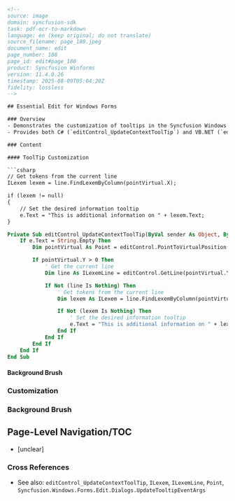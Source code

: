 ```html
<!-- 
source: image
domain: syncfusion-sdk
task: pdf-ocr-to-markdown
language: en (keep original; do not translate)
source_filename: page_180.jpeg
document_name: edit
page_number: 180
page_id: edit#page_180
product: Syncfusion Winforms
version: 11.4.0.26
timestamp: 2025-08-09T05:04:20Z
fidelity: lossless
-->

## Essential Edit for Windows Forms

### Overview
- Demonstrates the customization of tooltips in the Syncfusion Windows Forms Editor control.
- Provides both C# (`editControl_UpdateContextToolTip`) and VB.NET (`editControl_UpdateContextToolTip`) implementations for updating the context tooltip.

### Content

#### ToolTip Customization

```csharp
// Get tokens from the current line
ILexem lexem = line.FindLexemByColumn(pointVirtual.X);

if (lexem != null)
{
    // Set the desired information tooltip
    e.Text = "This is additional information on " + lexem.Text;
}
```

```vb
Private Sub editControl_UpdateContextToolTip(ByVal sender As Object, ByVal e As Syncfusion.Windows.Forms.Edit.Dialogs.UpdateTooltipEventArgs) Handles EditControl.UpdateContextToolTip
    If e.Text = String.Empty Then
        Dim pointVirtual As Point = editControl.PointToVirtualPosition(New Point(e.X, e.Y))

        If pointVirtual.Y > 0 Then
            ' Get the current line
            Dim line As ILexemLine = editControl.GetLine(pointVirtual.Y)

            If Not (line Is Nothing) Then
                ' Get tokens from the current line
                Dim lexem As ILexem = line.FindLexemByColumn(pointVirtual.X)

                If Not (lexem Is Nothing) Then
                    ' Set the desired information tooltip
                    e.Text = "This is additional information on " + lexem.Text
                End If
            End If
        End If
    End If
End Sub
```

#### Background Brush

### Customization

### Background Brush

## Page-Level Navigation/TOC
- [unclear]

### Cross References
- See also: `editControl_UpdateContextToolTip`, `ILexem`, `ILexemLine`, `Point`, `Syncfusion.Windows.Forms.Edit.Dialogs.UpdateTooltipEventArgs`

<!-- tags: [Syncfusion, WinForms, Editor Control, Tooltip, Customization, Background Brush] keywords: [EditControl, UpdateContextToolTip, ILexem, ILexemLine, Point, UpdateTooltipEventArgs] -->
```
